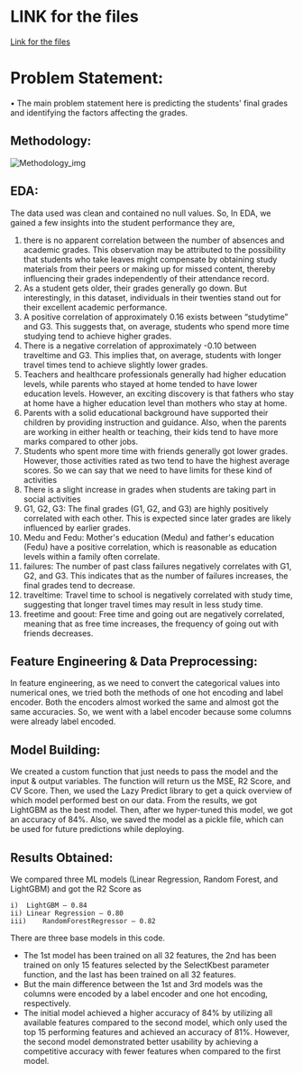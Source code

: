 # LINK for the files
[Link for the files]([http://example.com](https://drive.google.com/drive/folders/12hMqPgBNzpCwF6Ji_GkGN-KxdL5YhFAe?usp=sharing))

# Problem Statement:
•	The main problem statement here is predicting the students' final grades and identifying the factors affecting the grades.

## Methodology:
![Methodology_img](https://github.com/karanpunjabi18/Data-Crafters/assets/118504346/ef9a6cf3-9816-4bfe-b25b-ab1fb7b8bba0)


## EDA:
The data used was clean and contained no null values. So, In EDA, we gained a few insights into the student performance they are,
1.	there is no apparent correlation between the number of absences and academic grades. This observation may be attributed to the possibility that students who take leaves might compensate by obtaining study materials from their peers or making up for missed content, thereby influencing their grades independently of their attendance record.
2.	As a student gets older, their grades generally go down. But interestingly, in this dataset, individuals in their twenties stand out for their excellent academic performance.
3.	A positive correlation of approximately 0.16 exists between “studytime” and G3. This suggests that, on average, students who spend more time studying tend to achieve higher grades.
4.	There is a negative correlation of approximately -0.10 between traveltime and G3. This implies that, on average, students with longer travel times tend to achieve slightly lower grades.
5.	Teachers and healthcare professionals generally had higher education levels, while parents who stayed at home tended to have lower education levels. However, an exciting discovery is that fathers who stay at home have a higher education level than mothers who stay at home.
6.	Parents with a solid educational background have supported their children by providing instruction and guidance. Also, when the parents are working in either health or teaching, their kids tend to have more marks compared to other jobs.
7.	Students who spent more time with friends generally got lower grades. However, those activities rated as two tend to have the highest average scores. So we can say that we need to have limits for these kind of activities
8.	There is a slight increase in grades when students are taking part in social activities
9.	G1, G2, G3: The final grades (G1, G2, and G3) are highly positively correlated with each other. This is expected since later grades are likely influenced by earlier grades.
10.	Medu and Fedu: Mother's education (Medu) and father's education (Fedu) have a positive correlation, which is reasonable as education levels within a family often correlate.
11.	failures: The number of past class failures negatively correlates with G1, G2, and G3. This indicates that as the number of failures increases, the final grades tend to decrease.
12.	traveltime: Travel time to school is negatively correlated with study time, suggesting that longer travel times may result in less study time.
13.	freetime and goout: Free time and going out are negatively correlated, meaning that as free time increases, the frequency of going out with friends decreases.

## Feature Engineering & Data Preprocessing:

In feature engineering, as we need to convert the categorical values into numerical ones, we tried both the methods of one hot encoding and label encoder. Both the encoders almost worked the same and almost got the same accuracies. So, we went with a label encoder because some columns were already label encoded.

## Model Building:

We created a custom function that just needs to pass the model and the input & output variables. The function will return us the MSE, R2 Score, and CV Score. Then, we used the Lazy Predict library to get a quick overview of which model performed best on our data.
From the results, we got LightGBM as the best model. Then, after we hyper-tuned this model, we got an accuracy of 84%. Also, we saved the model as a pickle file, which can be used for future predictions while deploying.

## Results Obtained:
We compared three ML models (Linear Regression, Random Forest, and LightGBM) and got the R2 Score as 
```
i)	LightGBM – 0.84
ii)	Linear Regression – 0.80
iii)	RandomForestRegressor – 0.82
```
There are three base models in this code.
- The 1st model has been trained on all 32 features, the 2nd has been trained on only 15 features selected by the SelectKbest parameter function, and the last has been trained on all 32 features. 
- But the main difference between the 1st and 3rd models was the columns were encoded by a label encoder and one hot encoding, respectively.
- The initial model achieved a higher accuracy of 84% by utilizing all available features compared to the second model, which only used the top 15 performing features and achieved an accuracy of 81%. However, the second model demonstrated better usability by achieving a competitive accuracy with fewer features when compared to the first model.

